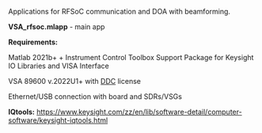 Applications for RFSoC communication and DOA with beamforming.

**VSA_rfsoc.mlapp** - main app

**Requirements:**

Matlab 2021b+ + Instrument Control Toolbox Support Package for Keysight IO Libraries and VISA Interface

VSA 89600 v.2022U1+ with [DDC](https://www.keysight.com/zz/en/assets/3121-1464/application-notes/VSA-89600-Direct-Data-Connectivity.pdf) license

Ethernet/USB connection with board and SDRs/VSGs



**IQtools:**
https://www.keysight.com/zz/en/lib/software-detail/computer-software/keysight-iqtools.html
